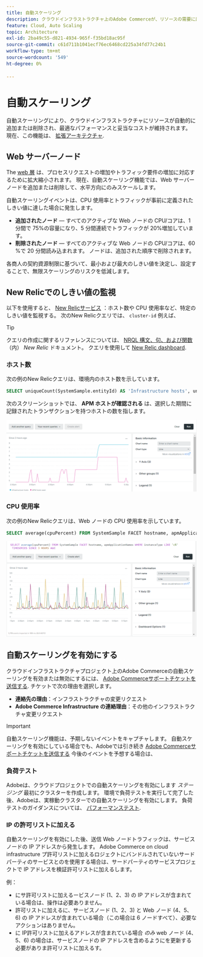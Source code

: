 ```yaml
---
title: 自動スケーリング
description: クラウドインフラストラクチャ上のAdobe Commerceが、リソースの需要に応えて拡張する方法を説明します。
feature: Cloud, Auto Scaling
topic: Architecture
exl-id: 2ba49c55-d821-4934-965f-f35bd18ac95f
source-git-commit: c61d711b1041ecf76ec6468cd225a34fd77c24b1
workflow-type: tm+mt
source-wordcount: '549'
ht-degree: 0%

---
```


# 自動スケーリング

自動スケーリングにより、クラウドインフラストラクチャにリソースが自動的に追加または削除され、最適なパフォーマンスと妥当なコストが維持されます。 現在、この機能は、 [拡張アーキテクチャ](scaled-architecture.md).

## Web サーバーノード

The [web 層](scaled-architecture.md#web-tier) は、プロセスリクエストの増加やトラフィック要件の増加に対応するために拡大縮小されます。 現在、自動スケーリング機能では、Web サーバーノードを追加または削除して、水平方向にのみスケールします。

自動スケーリングイベントは、CPU 使用率とトラフィックが事前に定義されたしきい値に達した場合に発生します。

- **追加されたノード** — すべてのアクティブな Web ノードの CPU/コアは、1 分間で 75%の容量になり、5 分間連続でトラフィックが 20%増加しています。
- **削除されたノード** — すべてのアクティブな Web ノードの CPU/コアは、60 %で 20 分間読み込まれます。 ノードは、追加された順序で削除されます。

各商人の契約資源制限に基づいて、最小および最大のしきい値を決定し、設定することで、無限スケーリングのリスクを低減します。

## New Relicでのしきい値の監視

以下を使用すると、 [New Relicサービス](../monitor/new-relic-service.md) ：ホスト数や CPU 使用率など、特定のしきい値を監視する。 次のNew Relicクエリでは、 `cluster-id` 例えば、

>[!TIP]
>
>クエリの作成に関するリファレンスについては、 [NRQL 構文、句、および関数](https://docs.newrelic.com/docs/query-your-data/nrql-new-relic-query-language/get-started/nrql-syntax-clauses-functions/) （内） _New Relic_ ドキュメント。
>クエリを使用して [New Relic dashboard](https://docs.newrelic.com/docs/query-your-data/explore-query-data/dashboards/introduction-dashboards/).

### ホスト数

次の例のNew Relicクエリは、環境内のホスト数を示しています。

```sql
SELECT uniqueCount(SystemSample.entityId) AS 'Infrastructure hosts', uniqueCount(Transaction.host) AS 'APM hosts seen' FROM SystemSample, Transaction where (Transaction.appName = 'cluster-id_stg' AND Transaction.transactionType = 'Web') OR SystemSample.apmApplicationNames LIKE '%|cluster-id_stg|%' TIMESERIES SINCE 3 HOURS AGO
```

次のスクリーンショットでは、 **APM ホストが確認される** は、選択した期間に記録されたトランザクションを持つホストの数を指します。

![New Relicホスト数](../../assets/new-relic/host-count.png)

### CPU 使用率

次の例のNew Relicクエリは、Web ノードの CPU 使用率を示しています。

```sql
SELECT average(cpuPercent) FROM SystemSample FACET hostname, apmApplicationNames WHERE instanceType LIKE 'c%' TIMESERIES SINCE 3 HOURS AGO
```

![New Relic Web ノードの CPU 使用率](../../assets/new-relic/web-node-cpu-usage.png)

## 自動スケーリングを有効にする

クラウドインフラストラクチャプロジェクト上のAdobe Commerceの自動スケーリングを有効または無効にするには、 [Adobe Commerceサポートチケットを送信する](https://experienceleague.adobe.com/docs/commerce-knowledge-base/kb/help-center-guide/magento-help-center-user-guide.html#submit-ticket). チケットで次の理由を選択します。

- **連絡先の理由**：インフラストラクチャの変更リクエスト
- **Adobe Commerce Infrastructure の連絡理由**：その他のインフラストラクチャ変更リクエスト

>[!IMPORTANT]
>
>自動スケーリング機能は、予期しないイベントをキャプチャします。 自動スケーリングを有効にしている場合でも、Adobeでは引き続き [Adobe Commerceサポートチケットを送信する](https://experienceleague.adobe.com/docs/commerce-knowledge-base/kb/help-center-guide/magento-help-center-user-guide.html#submit-ticket) 今後のイベントを予想する場合は、

### 負荷テスト

Adobeは、クラウドプロジェクトでの自動スケーリングを有効にします _ステージング_ 最初にクラスターを作成します。 環境で負荷テストを実行して完了した後、Adobeは、実稼動クラスターでの自動スケーリングを有効にします。 負荷テストのガイダンスについては、 [パフォーマンステスト](../launch/checklist.md#performance-testing).

### IP の許可リストに加える

自動スケーリングを有効にした後、送信 Web ノードトラフィックは、サービスノードの IP アドレスから発生します。 Adobe Commerce on cloud infrastructure プ許可リストに加えるロジェクトにバンドルされていないサードパーティのサービスとのを使用する場合は、サードパーティのサービスプロジェクトで IP アドレスを検証許可リストに加えるします。

例：

- にサ許可リストに加えるービスノード (1、2、3) の IP アドレスが含まれている場合は、操作は必要ありません。
- 許可リストに加えるに、サービスノード (1、2、3) と Web ノード (4、5、6) の IP アドレスが含まれている場合（この場合は 6 ノードすべて）、必要なアクションはありません。
- に IP許可リストに加えるアドレスが含まれている場合 _のみ_ web ノード (4、5、6) の場合は、サービスノードの IP アドレスを含めるようにを更新する必要がありま許可リストに加えるす。
